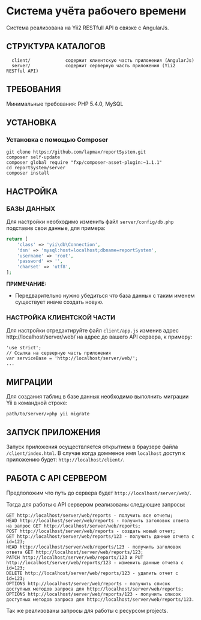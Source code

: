 Система учёта рабочего времени
==================================

Система реализована на Yii2 RESTfull API в связке с AngularJs.

СТРУКТУРА КАТАЛОГОВ
-------------------

      client/             содержит клиентскую часть приложения (AngularJs)
      server/             содержит серверную часть приложения (Yii2 RESTful API)


ТРЕБОВАНИЯ
------------

Минимальные требования: PHP 5.4.0, MySQL

УСТАНОВКА
----------

### Установка с помощью Composer
~~~
git clone https://github.com/lapmax/reportSystem.git
composer self-update
composer global require "fxp/composer-asset-plugin:~1.1.1"
cd reportSystem/server
composer install
~~~

НАСТРОЙКА
-------------

### БАЗЫ ДАННЫХ

Для настройки необходимо изменить файл `server/config/db.php` подставив свои данные, для примера:

```php
return [
    'class' => 'yii\db\Connection',
    'dsn' => 'mysql:host=localhost;dbname=reportSystem',
    'username' => 'root',
    'password' => '',
    'charset' => 'utf8',
];
```

**ПРИМЕЧАНИЕ:**
- Передварительно нужно убедиться что база данных с таким именем существует иначе создать новую.

### НАСТРОЙКА КЛИЕНТСКОЙ ЧАСТИ

Для настройки отредактируйте файл `client/app.js` изменив адрес http://localhost/server/web/ на адрес до вашего API сервера, к примеру:

```
'use strict';
// Ссылка на серверную часть приложения
var serviceBase = 'http://localhost/server/web/';
...
```
МИГРАЦИИ
------------
Для создания таблиц в базе данных необходимо выполнить миграции Yii в командной строке:
```
path/to/server/>php yii migrate
```
ЗАПУСК ПРИЛОЖЕНИЯ
-----------------
Запуск приложения осуществляется открытием в браузере файла `/client/index.html`. В случае когда домменое имя `localhost` доступ к приложению будет: `http://localhost/client/`.

РАБОТА С API СЕРВЕРОМ
---------------------
Предположим что путь до сервера будет `http://localhost/server/web/`. 

Тогда для работы с API сервером реализованы следующие запросы:
```
GET http://localhost/server/web/reports - получить все отчеты;
HEAD http://localhost/server/web/reports - получить заголовок ответа на запрос GET http://localhost/server/web/reports;
POST http://localhost/server/web/reports - создать новый отчет;
GET http://localhost/server/web/reports/123 - получить данные отчета с id=123;
HEAD http://localhost/server/web/reports/123 - получить заголовок ответа GET http://localhost/server/web/reports/123;
PATCH http://localhost/server/web/reports/123 и PUT http://localhost/server/web/reports/123 - изменить данные отчета с id=123;
DELETE http://localhost/server/web/reports/123 - удалить отчет с id=123;
OPTIONS http://localhost/server/web/reports - получить список доступных методов запроса для http://localhost/server/web/reports;
OPTIONS http://localhost/server/web/reports/123 - получить список доступных методов запроса для http://localhost/server/web/reports/123.
```
Так же реализованы запросы для работы с ресурсом projects.

